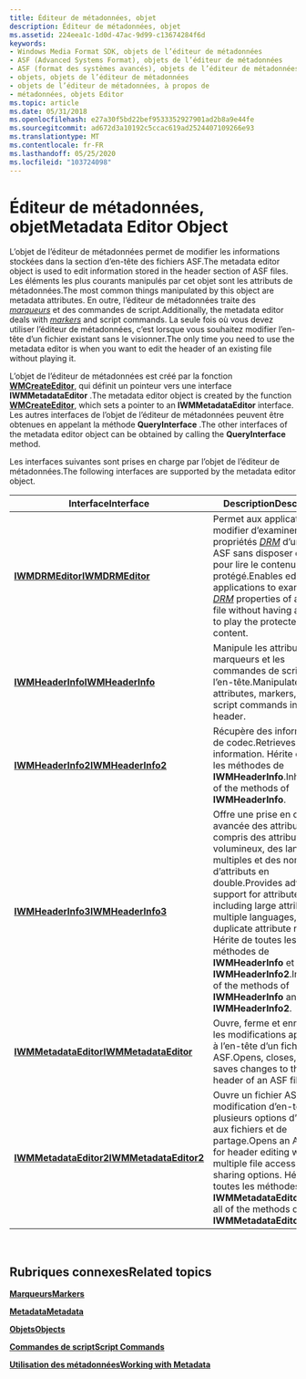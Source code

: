 ```yaml
---
title: Éditeur de métadonnées, objet
description: Éditeur de métadonnées, objet
ms.assetid: 224eea1c-1d0d-47ac-9d99-c13674284f6d
keywords:
- Windows Media Format SDK, objets de l’éditeur de métadonnées
- ASF (Advanced Systems Format), objets de l’éditeur de métadonnées
- ASF (format des systèmes avancés), objets de l’éditeur de métadonnées
- objets, objets de l’éditeur de métadonnées
- objets de l’éditeur de métadonnées, à propos de
- métadonnées, objets Editor
ms.topic: article
ms.date: 05/31/2018
ms.openlocfilehash: e27a30f5bd22bef9533352927901ad2b8a9e44fe
ms.sourcegitcommit: ad672d3a10192c5ccac619ad2524407109266e93
ms.translationtype: MT
ms.contentlocale: fr-FR
ms.lasthandoff: 05/25/2020
ms.locfileid: "103724098"
---
```

# <a name="metadata-editor-object"></a><span data-ttu-id="c91f0-109">Éditeur de métadonnées, objet</span><span class="sxs-lookup"><span data-stu-id="c91f0-109">Metadata Editor Object</span></span>

<span data-ttu-id="c91f0-110">L’objet de l’éditeur de métadonnées permet de modifier les informations stockées dans la section d’en-tête des fichiers ASF.</span><span class="sxs-lookup"><span data-stu-id="c91f0-110">The metadata editor object is used to edit information stored in the header section of ASF files.</span></span> <span data-ttu-id="c91f0-111">Les éléments les plus courants manipulés par cet objet sont les attributs de métadonnées.</span><span class="sxs-lookup"><span data-stu-id="c91f0-111">The most common things manipulated by this object are metadata attributes.</span></span> <span data-ttu-id="c91f0-112">En outre, l’éditeur de métadonnées traite des [*marqueurs*](wmformat-glossary.md) et des commandes de script.</span><span class="sxs-lookup"><span data-stu-id="c91f0-112">Additionally, the metadata editor deals with [*markers*](wmformat-glossary.md) and script commands.</span></span> <span data-ttu-id="c91f0-113">La seule fois où vous devez utiliser l’éditeur de métadonnées, c’est lorsque vous souhaitez modifier l’en-tête d’un fichier existant sans le visionner.</span><span class="sxs-lookup"><span data-stu-id="c91f0-113">The only time you need to use the metadata editor is when you want to edit the header of an existing file without playing it.</span></span>

<span data-ttu-id="c91f0-114">L’objet de l’éditeur de métadonnées est créé par la fonction [**WMCreateEditor**](/previous-versions/windows/desktop/api/Wmsdkidl/nf-wmsdkidl-wmcreateeditor), qui définit un pointeur vers une interface **IWMMetadataEditor** .</span><span class="sxs-lookup"><span data-stu-id="c91f0-114">The metadata editor object is created by the function [**WMCreateEditor**](/previous-versions/windows/desktop/api/Wmsdkidl/nf-wmsdkidl-wmcreateeditor), which sets a pointer to an **IWMMetadataEditor** interface.</span></span> <span data-ttu-id="c91f0-115">Les autres interfaces de l’objet de l’éditeur de métadonnées peuvent être obtenues en appelant la méthode **QueryInterface** .</span><span class="sxs-lookup"><span data-stu-id="c91f0-115">The other interfaces of the metadata editor object can be obtained by calling the **QueryInterface** method.</span></span>

<span data-ttu-id="c91f0-116">Les interfaces suivantes sont prises en charge par l’objet de l’éditeur de métadonnées.</span><span class="sxs-lookup"><span data-stu-id="c91f0-116">The following interfaces are supported by the metadata editor object.</span></span>



| <span data-ttu-id="c91f0-117">Interface</span><span class="sxs-lookup"><span data-stu-id="c91f0-117">Interface</span></span>                                        | <span data-ttu-id="c91f0-118">Description</span><span class="sxs-lookup"><span data-stu-id="c91f0-118">Description</span></span>                                                                                                                                                                                            |
|--------------------------------------------------|--------------------------------------------------------------------------------------------------------------------------------------------------------------------------------------------------------|
| [<span data-ttu-id="c91f0-119">**IWMDRMEditor**</span><span class="sxs-lookup"><span data-stu-id="c91f0-119">**IWMDRMEditor**</span></span>](/previous-versions/windows/desktop/api/wmsdkidl/nn-wmsdkidl-iwmdrmeditor)             | <span data-ttu-id="c91f0-120">Permet aux applications de modifier d’examiner les propriétés [*DRM*](wmformat-glossary.md) d’un fichier ASF sans disposer de droits pour lire le contenu protégé.</span><span class="sxs-lookup"><span data-stu-id="c91f0-120">Enables editing applications to examine the [*DRM*](wmformat-glossary.md) properties of an ASF file without having any rights to play the protected content.</span></span> |
| [<span data-ttu-id="c91f0-121">**IWMHeaderInfo**</span><span class="sxs-lookup"><span data-stu-id="c91f0-121">**IWMHeaderInfo**</span></span>](/previous-versions/windows/desktop/api/wmsdkidl/nn-wmsdkidl-iwmheaderinfo)           | <span data-ttu-id="c91f0-122">Manipule les attributs, les marqueurs et les commandes de script dans l’en-tête.</span><span class="sxs-lookup"><span data-stu-id="c91f0-122">Manipulates attributes, markers, and script commands in the header.</span></span>                                                                                                                                    |
| [<span data-ttu-id="c91f0-123">**IWMHeaderInfo2**</span><span class="sxs-lookup"><span data-stu-id="c91f0-123">**IWMHeaderInfo2**</span></span>](/previous-versions/windows/desktop/api/wmsdkidl/nn-wmsdkidl-iwmheaderinfo2)         | <span data-ttu-id="c91f0-124">Récupère des informations de codec.</span><span class="sxs-lookup"><span data-stu-id="c91f0-124">Retrieves codec information.</span></span> <span data-ttu-id="c91f0-125">Hérite de toutes les méthodes de **IWMHeaderInfo**.</span><span class="sxs-lookup"><span data-stu-id="c91f0-125">Inherits all of the methods of **IWMHeaderInfo**.</span></span>                                                                                                                         |
| [<span data-ttu-id="c91f0-126">**IWMHeaderInfo3**</span><span class="sxs-lookup"><span data-stu-id="c91f0-126">**IWMHeaderInfo3**</span></span>](/previous-versions/windows/desktop/api/wmsdkidl/nn-wmsdkidl-iwmheaderinfo3)         | <span data-ttu-id="c91f0-127">Offre une prise en charge avancée des attributs, y compris des attributs volumineux, des langages multiples et des noms d’attributs en double.</span><span class="sxs-lookup"><span data-stu-id="c91f0-127">Provides advanced support for attributes, including large attributes, multiple languages, and duplicate attribute names.</span></span> <span data-ttu-id="c91f0-128">Hérite de toutes les méthodes de **IWMHeaderInfo** et **IWMHeaderInfo2**.</span><span class="sxs-lookup"><span data-stu-id="c91f0-128">Inherits all of the methods of **IWMHeaderInfo** and **IWMHeaderInfo2**.</span></span>      |
| [<span data-ttu-id="c91f0-129">**IWMMetadataEditor**</span><span class="sxs-lookup"><span data-stu-id="c91f0-129">**IWMMetadataEditor**</span></span>](/previous-versions/windows/desktop/api/wmsdkidl/nn-wmsdkidl-iwmmetadataeditor)   | <span data-ttu-id="c91f0-130">Ouvre, ferme et enregistre les modifications apportées à l’en-tête d’un fichier ASF.</span><span class="sxs-lookup"><span data-stu-id="c91f0-130">Opens, closes, and saves changes to the header of an ASF file.</span></span>                                                                                                                                         |
| [<span data-ttu-id="c91f0-131">**IWMMetadataEditor2**</span><span class="sxs-lookup"><span data-stu-id="c91f0-131">**IWMMetadataEditor2**</span></span>](/previous-versions/windows/desktop/api/wmsdkidl/nn-wmsdkidl-iwmmetadataeditor2) | <span data-ttu-id="c91f0-132">Ouvre un fichier ASF pour la modification d’en-tête avec plusieurs options d’accès aux fichiers et de partage.</span><span class="sxs-lookup"><span data-stu-id="c91f0-132">Opens an ASF file for header editing with multiple file access and sharing options.</span></span> <span data-ttu-id="c91f0-133">Hérite de toutes les méthodes de **IWMMetadataEditor**.</span><span class="sxs-lookup"><span data-stu-id="c91f0-133">Inherits all of the methods of **IWMMetadataEditor**.</span></span>                                                              |



 

## <a name="related-topics"></a><span data-ttu-id="c91f0-134">Rubriques connexes</span><span class="sxs-lookup"><span data-stu-id="c91f0-134">Related topics</span></span>

<dl> <dt>

[<span data-ttu-id="c91f0-135">**Marqueurs**</span><span class="sxs-lookup"><span data-stu-id="c91f0-135">**Markers**</span></span>](markers.md)
</dt> <dt>

[<span data-ttu-id="c91f0-136">**Metadata**</span><span class="sxs-lookup"><span data-stu-id="c91f0-136">**Metadata**</span></span>](metadata.md)
</dt> <dt>

[<span data-ttu-id="c91f0-137">**Objets**</span><span class="sxs-lookup"><span data-stu-id="c91f0-137">**Objects**</span></span>](objects.md)
</dt> <dt>

[<span data-ttu-id="c91f0-138">**Commandes de script**</span><span class="sxs-lookup"><span data-stu-id="c91f0-138">**Script Commands**</span></span>](script-commands.md)
</dt> <dt>

[<span data-ttu-id="c91f0-139">**Utilisation des métadonnées**</span><span class="sxs-lookup"><span data-stu-id="c91f0-139">**Working with Metadata**</span></span>](working-with-metadata.md)
</dt> </dl>

 

 




